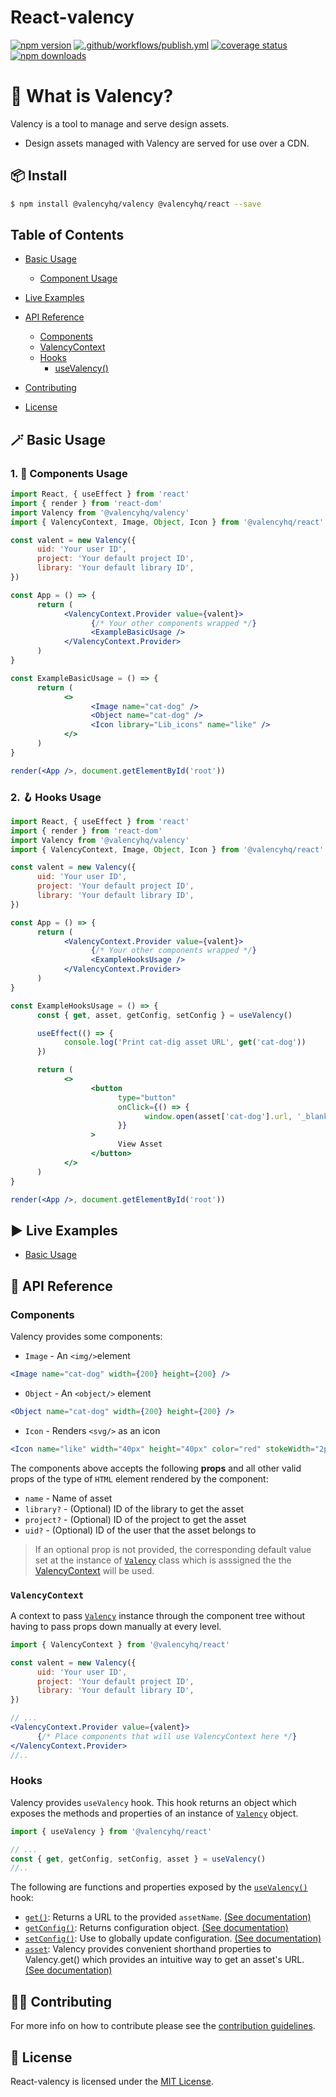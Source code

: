 # React-valency

[![npm version][npmv-image]][npmv-url]
[![.github/workflows/publish.yml](https://github.com/ValencyHQ/react/actions/workflows/publish.yml/badge.svg)](https://github.com/ValencyHQ/react/actions/workflows/publish.yml)
[![coverage status][codecov-image]][codecov-url]
[![npm downloads][npmd-image]][npmd-url]

# 🤔 What is Valency?

Valency is a tool to manage and serve design assets.

- Design assets managed with Valency are served for use over a CDN.

## 📦 Install

```bash
$ npm install @valencyhq/valency @valencyhq/react --save
```

## Table of Contents

- [Basic Usage](#basic-usage)

     - [Component Usage](#components-usage)

- [Live Examples](#live-examples)
- [API Reference](#api-reference)
     - [Components](#components)
     - [ValencyContext](#valencycontext)
     - [Hooks](#hooks)
          - [useValency()](#usevalency)
- [Contributing](#contributing)
- [License](#license)

## <span id="basic-usage">🪄 Basic Usage</span>

### <span id="components-usage">1. 🧱 Components Usage</span>

```jsx
import React, { useEffect } from 'react'
import { render } from 'react-dom'
import Valency from '@valencyhq/valency'
import { ValencyContext, Image, Object, Icon } from '@valencyhq/react'

const valent = new Valency({
      uid: 'Your user ID',
      project: 'Your default project ID',
      library: 'Your default library ID',
})

const App = () => {
      return (
            <ValencyContext.Provider value={valent}>
                  {/* Your other components wrapped */}
                  <ExampleBasicUsage />
            </ValencyContext.Provider>
      )
}

const ExampleBasicUsage = () => {
      return (
            <>
                  <Image name="cat-dog" />
                  <Object name="cat-dog" />
                  <Icon library="Lib_icons" name="like" />
            </>
      )
}

render(<App />, document.getElementById('root'))
```

### <span id="hooks-usage">2. 🪝 Hooks Usage</span>

```jsx
import React, { useEffect } from 'react'
import { render } from 'react-dom'
import Valency from '@valencyhq/valency'
import { ValencyContext, Image, Object, Icon } from '@valencyhq/react'

const valent = new Valency({
      uid: 'Your user ID',
      project: 'Your default project ID',
      library: 'Your default library ID',
})

const App = () => {
      return (
            <ValencyContext.Provider value={valent}>
                  {/* Your other components wrapped */}
                  <ExampleHooksUsage />
            </ValencyContext.Provider>
      )
}

const ExampleHooksUsage = () => {
      const { get, asset, getConfig, setConfig } = useValency()

      useEffect(() => {
            console.log('Print cat-dig asset URL', get('cat-dog'))
      })

      return (
            <>
                  <button
                        type="button"
                        onClick={() => {
                              window.open(asset['cat-dog'].url, '_blank')
                        }}
                  >
                        View Asset
                  </button>
            </>
      )
}

render(<App />, document.getElementById('root'))
```

## <span id="live-examples">▶️ Live Examples</span>

- [Basic Usage](https://codesandbox.io/s/react-valency-uqrdi?file=/src/App.js)

## <span id="api-reference">📖 API Reference</span>

### Components

Valency provides some components:

- `Image` - An `<img/>`element

```jsx
<Image name="cat-dog" width={200} height={200} />
```

- `Object` - An `<object/>` element

```jsx
<Object name="cat-dog" width={200} height={200} />
```

- `Icon` - Renders `<svg/>` as an icon

```jsx
<Icon name="like" width="40px" height="40px" color="red" stokeWidth="2px" />
```

The components above accepts the following **props** and all other valid props of the type of `HTML` element rendered by the component:

- `name` - Name of asset
- `library?` - (Optional) ID of the library to get the asset
- `project?` - (Optional) ID of the project to get the asset
- `uid?` - (Optional) ID of the user that the asset belongs to

> If an optional prop is not provided, the corresponding default value set at the instance of [`Valency`](https://github.com/ValencyHQ/vanilla) class which is asssigned the the [ValencyContext](#valencycontext) will be used.

### `ValencyContext`

A context to pass [`Valency`](https://github.com/ValencyHQ/vanilla) instance through the component tree without having to pass props down manually at every level.

```jsx
import { ValencyContext } from '@valencyhq/react'

const valent = new Valency({
      uid: 'Your user ID',
      project: 'Your default project ID',
      library: 'Your default library ID',
})

// ...
<ValencyContext.Provider value={valent}>
      {/* Place components that will use ValencyContext here */}
</ValencyContext.Provider>
//..
```

### Hooks

Valency provides <span id="usevalency">`useValency`</span> hook. This hook returns an object which exposes the methods and properties of an instance of [`Valency`](https://github.com/ValencyHQ/vanilla) object.

```jsx
import { useValency } from '@valencyhq/react'

// ...
const { get, getConfig, setConfig, asset } = useValency()
//..
```

The following are functions and properties exposed by the [`useValency()`](#usevalency) hook:

- [`get()`](https://github.com/ValencyHQ/vanilla#valencygetfn): Returns a URL to the provided `assetName`. [(See documentation)](https://github.com/ValencyHQ/vanilla#valencygetfn)
- [`getConfig()`](https://github.com/ValencyHQ/vanilla#valencygetconfigotherconfig): Returns configuration object. [(See documentation)](https://github.com/ValencyHQ/vanilla#valencygetfn)
- [`setConfig()`](https://github.com/ValencyHQ/vanilla#valencysetconfigotherconfig): Use to globally update configuration. [(See documentation)](https://github.com/ValencyHQ/vanilla#valencysetfn)
- [`asset`](https://github.com/ValencyHQ/vanilla#valencyget-shorthand-properties): Valency provides convenient shorthand properties to Valency.get() which provides an intuitive way to get an asset's URL. [(See documentation)](https://github.com/ValencyHQ/vanilla#valencygetfn)

## <span id="contributing">👨‍🔧 Contributing</span>

For more info on how to contribute please see the [contribution guidelines](./CONTRIBUTING.md).

## <span id="license">🧾 License</span>

React-valency is licensed under the [MIT License](https://github.com/ValencyHQ/react/blob/master/LICENSE).

[build-image]: https://img.shields.io/github/workflow/status/ValencyHQ/react/CI?style=flat-square
[codecov-image]: https://img.shields.io/codecov/c/github/ValencyHQ/react.svg?style=flat-square
[codecov-url]: https://codecov.io/gh/ValencyHQ/react
[npmv-image]: https://img.shields.io/npm/v/ValencyHQ/react.svg?style=flat-square
[npmv-url]: https://www.npmjs.com/package/ValencyHQ/react
[npmd-image]: https://img.shields.io/npm/dm/ValencyHQ/react.svg?style=flat-square
[npmd-url]: https://www.npmjs.com/package/ValencyHQ/react
